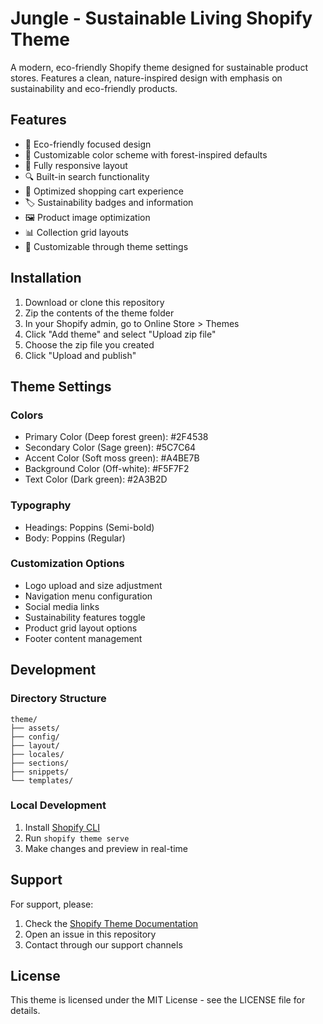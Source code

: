 # Jungle - Sustainable Living Shopify Theme

A modern, eco-friendly Shopify theme designed for sustainable product stores. Features a clean, nature-inspired design with emphasis on sustainability and eco-friendly products.

## Features

- 🌿 Eco-friendly focused design
- 🎨 Customizable color scheme with forest-inspired defaults
- 📱 Fully responsive layout
- 🔍 Built-in search functionality
- 🛒 Optimized shopping cart experience
- 🏷️ Sustainability badges and information
- 🖼️ Product image optimization
- 📊 Collection grid layouts
- 🔧 Customizable through theme settings

## Installation

1. Download or clone this repository
2. Zip the contents of the theme folder
3. In your Shopify admin, go to Online Store > Themes
4. Click "Add theme" and select "Upload zip file"
5. Choose the zip file you created
6. Click "Upload and publish"

## Theme Settings

### Colors
- Primary Color (Deep forest green): #2F4538
- Secondary Color (Sage green): #5C7C64
- Accent Color (Soft moss green): #A4BE7B
- Background Color (Off-white): #F5F7F2
- Text Color (Dark green): #2A3B2D

### Typography
- Headings: Poppins (Semi-bold)
- Body: Poppins (Regular)

### Customization Options
- Logo upload and size adjustment
- Navigation menu configuration
- Social media links
- Sustainability features toggle
- Product grid layout options
- Footer content management

## Development

### Directory Structure
```
theme/
├── assets/
├── config/
├── layout/
├── locales/
├── sections/
├── snippets/
└── templates/
```

### Local Development
1. Install [Shopify CLI](https://shopify.dev/themes/tools/cli)
2. Run `shopify theme serve`
3. Make changes and preview in real-time

## Support

For support, please:
1. Check the [Shopify Theme Documentation](https://shopify.dev/themes)
2. Open an issue in this repository
3. Contact through our support channels

## License

This theme is licensed under the MIT License - see the LICENSE file for details. 